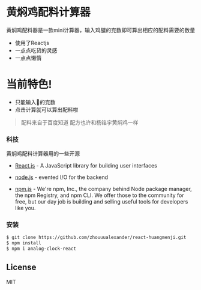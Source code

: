 # 黄焖鸡配料计算器

黄焖鸡配料器是一款mini计算器，输入鸡腿的克数即可算出相应的配料需要的数量

  - 使用了Reactjs
  - 一点点吃货的灵感
  - 一点点懒惰

# 当前特色!

  - 只能输入🍗的克数
  - 点击计算就可以算出配料啦

> 配料来自于百度知道
> 配方也许和杨铭宇黄焖鸡一样

### 科技

黄焖鸡配料计算器用的一些开源

* [React.js] - A JavaScript library for building user interfaces

* [node.js] - evented I/O for the backend

* [npm.js] - We're npm, Inc., the company behind Node package manager, the npm Registry, and npm CLI. We offer those to the community for free, but our day job is building and selling useful tools for developers like you.

### 安装


```sh
$ git clone https://github.com/zhouuualexander/react-huangmenji.git
$ npm install 
$ npm i analog-clock-react
```
License
----

MIT

[//]: # (These are reference links used in the body of this note and get stripped out when the markdown processor does its job. There is no need to format nicely because it shouldn't be seen. Thanks SO - http://stackoverflow.com/questions/4823468/store-comments-in-markdown-syntax)
   [npm.js]:https://www.npmjs.com/
   [React.js]:https://reactjs.org/
   [dill]: <https://github.com/joemccann/dillinger>
   [git-repo-url]: <https://github.com/joemccann/dillinger.git>
   [john gruber]: <http://daringfireball.net>
   [df1]: <http://daringfireball.net/projects/markdown/>
   [markdown-it]: <https://github.com/markdown-it/markdown-it>
   [Ace Editor]: <http://ace.ajax.org>
   [node.js]: <http://nodejs.org>
   [Twitter Bootstrap]: <http://twitter.github.com/bootstrap/>
   [jQuery]: <http://jquery.com>
   [@tjholowaychuk]: <http://twitter.com/tjholowaychuk>
   [express]: <http://expressjs.com>
   [AngularJS]: <http://angularjs.org>
   [Gulp]: <http://gulpjs.com>

   [PlDb]: <https://github.com/joemccann/dillinger/tree/master/plugins/dropbox/README.md>
   [PlGh]: <https://github.com/joemccann/dillinger/tree/master/plugins/github/README.md>
   [PlGd]: <https://github.com/joemccann/dillinger/tree/master/plugins/googledrive/README.md>
   [PlOd]: <https://github.com/joemccann/dillinger/tree/master/plugins/onedrive/README.md>
   [PlMe]: <https://github.com/joemccann/dillinger/tree/master/plugins/medium/README.md>
   [PlGa]: <https://github.com/RahulHP/dillinger/blob/master/plugins/googleanalytics/README.md>
